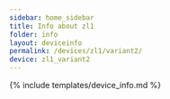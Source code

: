 ```yaml
---
sidebar: home_sidebar
title: Info about zl1
folder: info
layout: deviceinfo
permalink: /devices/zl1/variant2/
device: zl1_variant2
---
```

{% include templates/device_info.md %}
